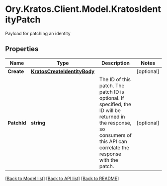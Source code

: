 # Ory.Kratos.Client.Model.KratosIdentityPatch
Payload for patching an identity

## Properties

Name | Type | Description | Notes
------------ | ------------- | ------------- | -------------
**Create** | [**KratosCreateIdentityBody**](KratosCreateIdentityBody.md) |  | [optional] 
**PatchId** | **string** | The ID of this patch.  The patch ID is optional. If specified, the ID will be returned in the response, so consumers of this API can correlate the response with the patch. | [optional] 

[[Back to Model list]](../README.md#documentation-for-models) [[Back to API list]](../README.md#documentation-for-api-endpoints) [[Back to README]](../README.md)

